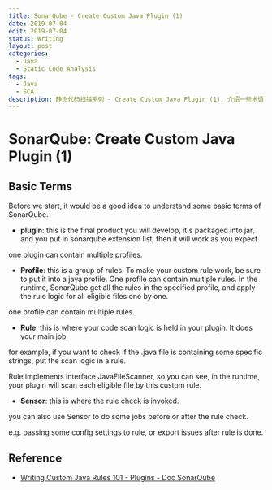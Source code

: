 ```yaml
---
title: SonarQube - Create Custom Java Plugin (1)
date: 2019-07-04
edit: 2019-07-04
status: Writing
layout: post
categories:
  - Java
  - Static Code Analysis
tags:
  - Java
  - SCA
description: 静态代码扫描系列 - Create Custom Java Plugin (1), 介绍一些术语
---
```


# SonarQube: Create Custom Java Plugin (1)

## Basic Terms

Before we start, it would be a good idea to understand some basic terms of SonarQube.

- **plugin**: this is the final product you will develop, it's packaged into jar, and you put in sonarqube extension list, then it will work as you expect 

one plugin can contain multiple profiles.

- **Profile**: this is a group of rules. To make your custom rule work, be sure to put it into a java profile. One profile can contain multiple rules. In the runtime, SonarQube get all the rules in the specified profile, and apply the rule logic for all eligible files one by one.

one profile can contain multiple rules.

- **Rule**: this is where your code scan logic is held in your plugin. It does your main job.

for example, if you want to check if the .java file is containing some specific strings, put the scan logic in a rule.

Rule implements interface JavaFileScanner, so you can see, in the runtime, your plugin will scan each eligible file by this custom rule. 

- **Sensor**: this is where the rule check is invoked.

you can also use Sensor to do some jobs before or after the rule check.

e.g. passing some config settings to rule, or export issues after rule is done.

## Reference

- [Writing Custom Java Rules 101 - Plugins - Doc SonarQube](https://docs.sonarqube.org/display/PLUG/Writing+Custom+Java+Rules+101)